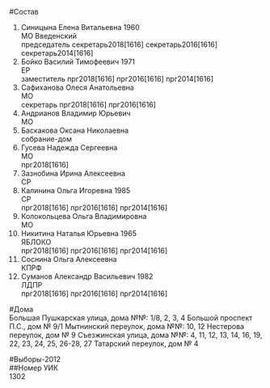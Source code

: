 #Состав  
1. Синицына Елена Витальевна 1960  
    МО Введенский  
    председатель секретарь2018[1616] секретарь2016[1616] секретарь2014[1616]  
2. Бойко Василий Тимофеевич 1971  
    ЕР  
    заместитель прг2018[1616] прг2016[1616] прг2014[1616]  
3. Сафиханова Олеся Анатольевна  
    МО  
    секретарь прг2018[1616] прг2016[1616]  
4. Андрианов Владимир Юрьевич  
    МО  
5. Баскакова Оксана Николаевна  
    собрание-дом  
6. Гусева Надежда Сергеевна  
    МО  
    прг2018[1616]  
7. Зазнобина Ирина Алексеевна  
    СР  
8. Калинина Ольга Игоревна 1985  
    СР  
    прг2018[1616] прг2016[1616] прг2014[1616]  
9. Колокольцева Ольга Владимировна  
    МО  
10. Никитина Наталья Юрьевна 1965  
    ЯБЛОКО  
    прг2018[1616] прг2016[1616] прг2014[1616]  
11. Соснина Ольга Алексеевна  
    КПРФ  
12. Суманов Александр Васильевич 1982  
    ЛДПР  
    прг2018[1616] прг2016[1616] прг2014[1616]  
  
#Дома  
Большая Пушкарская улица, дома №№: 1/8, 2, 3, 4 Большой проспект П.С., дом № 9/1 Мытнинский переулок, дома №№: 10, 12 Нестерова переулок, дом № 9 Съезжинская улица, дома №№: 4, 11, 12, 13, 14, 16, 19, 22, 23, 24, 25, 26-28, 27 Татарский переулок, дом № 4  
  
#Выборы-2012  
##Номер УИК  
1302  
